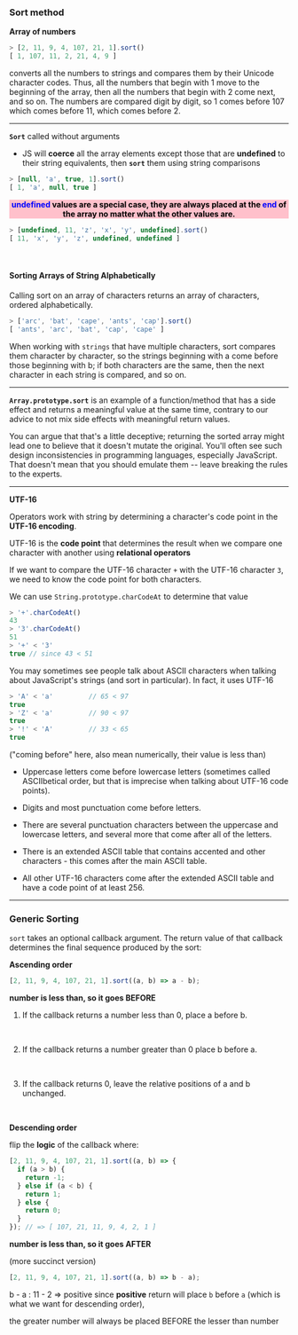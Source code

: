 <style>
  .hl-pink {
    background-color: pink;
    color: black;
    font-weight: bold;
    text-align: center;
  }
  .b {
    color: blue;
    font-weight: bold;

  .p {
    color: pink;
    font-weight: bold;
  }
  .y {
    color: yellow;
    font-weight: bold;
  }
</style>

### Sort method ###

**Array of numbers**

```javascript
> [2, 11, 9, 4, 107, 21, 1].sort()
[ 1, 107, 11, 2, 21, 4, 9 ]
```
converts all the numbers to strings and compares them by their <span class="p">Unicode character codes</span>. Thus, all the numbers that begin with 1 move to the beginning of the array, then all the numbers that begin with 2 come next, and so on. The numbers are compared digit by digit, so 1 comes before 107 which comes before 11, which comes before 2. 

___

**`Sort`** called without arguments
- JS will **coerce** all the array elements 
except those that are **undefined** to their string
equivalents, then **`sort`** them using string comparisons

```javascript
> [null, 'a', true, 1].sort()
[ 1, 'a', null, true ]
```

<p class="hl-pink"><span class="b">undefined</span> values are a special case, they are always placed at the <span class="b">end</span> of the array no matter what the other values are. </p>

```javascript
> [undefined, 11, 'z', 'x', 'y', undefined].sort()
[ 11, 'x', 'y', 'z', undefined, undefined ]
```

<br>

#### Sorting Arrays of String Alphabetically ####

Calling <span class="p">sort</span> on an array of characters returns an array of characters, ordered alphabetically.

```javascript
> ['arc', 'bat', 'cape', 'ants', 'cap'].sort()
[ 'ants', 'arc', 'bat', 'cap', 'cape' ]
```

When working with `strings` that have multiple characters, sort compares them character by character, so the strings beginning with a come before those beginning with b; if both characters are the same, then the next character in each string is compared, and so on. 

___

**`Array.prototype.sort`** is an example of a function/method that has a side effect and returns a meaningful value at the same time, contrary to our advice to not mix side effects with meaningful return values. 

You can argue that that's a little deceptive; returning the sorted array might lead one to believe that it doesn't mutate the original. You'll often see such design inconsistencies in programming languages, especially JavaScript. That doesn't mean that you should emulate them -- leave breaking the rules to the experts.

___

**UTF-16**

Operators work with string by determining a character's code point in the **UTF-16 encoding**.

UTF-16 is the **code point** that determines the result when we compare one character with another using **relational operators**


If we want to compare the UTF-16 character `+` with the UTF-16 character `3`, we need to know the code point for both characters. 

We can use `String.prototype.charCodeAt` to determine that value

```javascript 
> '+'.charCodeAt()
43
> '3'.charCodeAt()
51
> '+' < '3'
true // since 43 < 51
```

<p class="p">You may sometimes see people talk about ASCII characters when talking about JavaScript's strings (and sort in particular). In fact, it uses <span class="y">UTF-16</span></p>


```javascript 
> 'A' < 'a'         // 65 < 97
true
> 'Z' < 'a'         // 90 < 97
true
> '!' < 'A'         // 33 < 65
true
```

("coming before" here, also mean numerically, their value is less than)

- Uppercase letters come before lowercase letters (sometimes called ASCIIbetical order, but that is imprecise when talking about UTF-16 code points).

- Digits and most punctuation come before letters.

- There are several punctuation characters between the uppercase and lowercase letters, and several more that come after all of the letters.

- There is an extended ASCII table that contains accented and other characters - this comes after the main ASCII table.

- All other UTF-16 characters come after the extended ASCII table and have a code point of at least 256.

___

### Generic Sorting ###

`sort` takes an optional callback argument. The return value of that callback determines the final sequence produced by the sort:

**Ascending order**

```javascript 
[2, 11, 9, 4, 107, 21, 1].sort((a, b) => a - b);
```

**number is less than, so it goes BEFORE**

1. If the callback returns a number less than 0, place a before b.

<br>

2. If the callback returns a number greater than 0 place b before a.

<br>

3. If the callback returns 0, leave the relative positions of a and b unchanged.

<br>

**Descending order**

flip the **logic** of the callback
where:

```javascript
[2, 11, 9, 4, 107, 21, 1].sort((a, b) => {
  if (a > b) {
    return -1;
  } else if (a < b) {
    return 1;
  } else {
    return 0;
  }
}); // => [ 107, 21, 11, 9, 4, 2, 1 ]
```

**number is less than, so it goes AFTER**

(more succinct version)
```javascript 
[2, 11, 9, 4, 107, 21, 1].sort((a, b) => b - a);
```

b - a : 11 - 2 => positive
since **positive** return will place
`b` before `a` (which is what we want for descending order), 

the greater number will always be placed BEFORE the lesser than number





